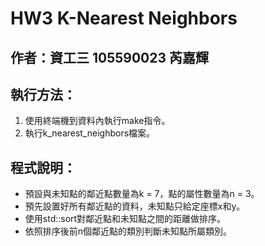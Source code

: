 # HW3 K-Nearest Neighbors
## 作者：資工三 105590023 芮嘉輝

## 執行方法：
1. 使用終端機到資料內執行make指令。
2. 執行k_nearest_neighbors檔案。

## 程式說明：
* 預設與未知點的鄰近點數量為k = 7，點的屬性數量為n = 3。
* 預先設置好所有鄰近點的資料，未知點只給定座標x和y。
* 使用std::sort對鄰近點和未知點之間的距離做排序。
* 依照排序後前n個鄰近點的類別判斷未知點所屬類別。

